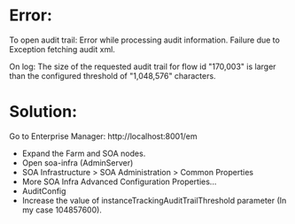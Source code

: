 # Error:
To open audit trail:
Error while processing audit information. Failure due to Exception fetching audit xml.

On log:
The size of the requested audit trail for flow id "170,003" is larger than the configured threshold of "1,048,576" characters.

# Solution:

Go to Enterprise Manager:
http://localhost:8001/em

- Expand the Farm and SOA nodes.
- Open soa-infra (AdminServer)
- SOA Infrastructure > SOA Administration > Common Properties
- More SOA Infra Advanced Configuration Properties...
- AuditConfig
- Increase the value of instanceTrackingAuditTrailThreshold parameter (In my case 104857600).